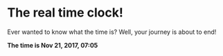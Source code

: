 # The real time clock!

Ever wanted to know what the time is? Well, your journey is about to end!

**The time is Nov 21, 2017, 07:05**